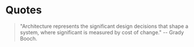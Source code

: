 # Quotes

>"Architecture represents the significant design decisions that shape a system, where significant is measured by cost of change." 
>-- Grady Booch.

